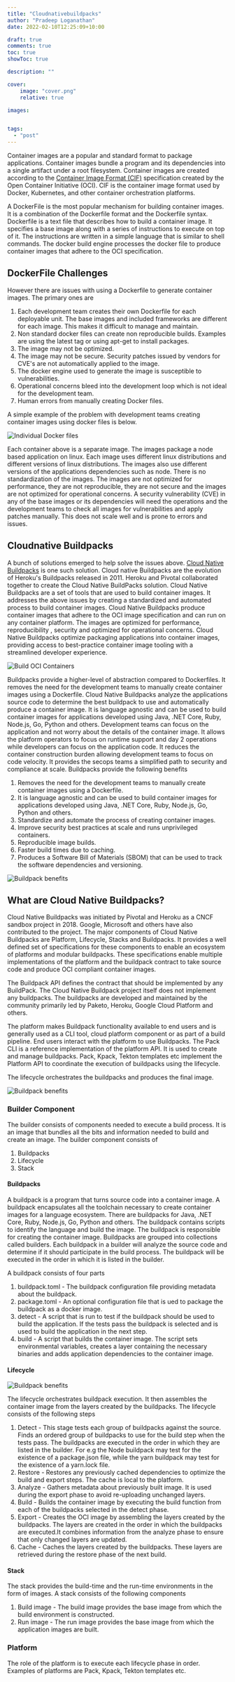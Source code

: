 ```yaml
---
title: "Cloudnativebuildpacks"
author: "Pradeep Loganathan"
date: 2022-02-10T12:25:09+10:00

draft: true
comments: true
toc: true
showToc: true

description: ""

cover:
    image: "cover.png"
    relative: true

images:


tags:
  - "post"
---
```


Container images are a popular and standard format to package applications. Container images bundle a program and its dependencies into a single artifact under a root filesystem. Container images are created according to the [Container Image Format (CIF)](https://github.com/opencontainers/image-spec/blob/main/spec.md) specification created by the Open Container Initiative (OCI). CIF is the container image format used by Docker, Kubernetes, and other container orchestration platforms.

A DockerFile is the most popular mechanism for building container images. It is a combination of the Dockerfile format and the Dockerfile syntax. Dockerfile is a text file that describes how to build a container image. It specifies a base image along with a series of instructions to execute on top of it. The instructions are written in a simple language that is similar to shell commands. The docker build engine processes  the docker file to produce container images that adhere to the OCI specification.

## DockerFile Challenges
However there are issues with using a Dockerfile to generate container images. The primary ones are

1. Each development team creates their own Dockerfile for each deployable unit. The base images and included frameworks are different for each image. This makes it difficult to manage and maintain.
2. Non standard docker files can create non reproducible builds. Examples are using the latest tag or using apt-get to install packages.
3. The image may not be optimized.
4. The image may not be secure. Security patches issued by vendors for CVE's are not automatically applied to the image.
5. The docker engine used to generate the image is susceptible to vulnerabilities.
6. Operational concerns bleed into the development loop which is not ideal for the development team.
7. Human errors from manually creating Docker files.

A simple example of the problem with development teams creating container images using docker files is below.

![Individual Docker files](images/Independent-docker-files.png)

Each container above is a separate image. The images package a node based application on linux. Each image uses different linux distributions and different versions of linux distributions. The images also use different versions of the applications dependencies such as node. There is no standardization of the images. The images are not optimized for performance, they are not reproducible, they are not secure and the images are not optimized for operational concerns. A security vulnerability (CVE) in any of the base images or its dependencies will need the operations and the development teams to check all images for vulnerabilities and apply patches manually. This does not scale well and is prone to errors and issues.

## Cloudnative Buildpacks

A bunch of solutions emerged to help solve the issues above. [Cloud Native Buildpacks](https://buildpacks.io/) is one such solution.  Cloud native Buildpacks are the evolution of Heroku's Buildpacks released in 2011. Heroku and Pivotal collaborated together to create the Cloud Native BuildPacks solution. Cloud Native Buildpacks are a set of tools that are used to build container images. It addresses the above issues by creating a standardized and automated process to build container images. Cloud Native Buildpacks produce container images that adhere to the OCI image specification and can run on any container platform. The images are optimized for performance, reproducibility , security and optimized for operational concerns. Cloud Native Buildpacks optimize packaging applications into container images, providing access to best-practice container image tooling with a streamlined developer experience.

![Build OCI Containers](images/Cloud-native-buildpack.png)

Buildpacks provide a higher-level of abstraction compared to Dockerfiles. It removes the need for the development teams to manually create container images using a Dockerfile. Cloud Native Buildpacks analyze the applications source code to determine the best buildpack to use and automatically produce a container image. It is language agnostic and can be used to build container images for applications developed using Java, .NET Core, Ruby, Node.js, Go, Python and others. Development teams can focus on the application and not worry about the details of the container image. It allows the platform operators to focus on runtime support and day 2 operations while developers can focus on the application code. It reduces the container construction burden allowing development teams to focus on code velocity. It provides the secops teams a simplified path to security and compliance at scale. Buildpacks provide the following benefits

1. Removes the need for the development teams to manually create container images using a Dockerfile.
2. It is language agnostic and can be used to build container images for applications developed using Java, .NET Core, Ruby, Node.js, Go, Python and others.
3. Standardize and automate the process of creating container images.
4. Improve security best practices at scale and runs unprivileged containers.
5. Reproducible image builds.
6. Faster build times due to caching.
7. Produces a Software Bill of Materials (SBOM) that can be used to track the software dependencies and versioning.

![Buildpack benefits](images/Buildpack-Benefits.png)

## What are Cloud Native Buildpacks?

Cloud Native Buildpacks was initiated by Pivotal and Heroku as a CNCF sandbox project in 2018. Google, Microsoft and others have also contributed to the project. The major components of Cloud Native Buildpacks are Platform, Lifecycle, Stacks and Buildpacks. It provides a well defined set of specifications for these components to enable an ecosystem of platforms and modular buildpacks. These specifications enable multiple implementations of the platform and the buildpack contract to take source code and produce OCI compliant container images.

The Buildpack API defines the contract that should be implemented by any BuildPack. The Cloud Native Buildpack project itself does not implement any buildpacks. The buildpacks are developed and maintained by the community primarily led by Paketo, Heroku, Google Cloud Platform and others.

The platform makes Buildpack functionality available to end users and is generally used as a CLI tool, cloud platform component or as part of a build pipeline. End users interact with the platform to use Buildpacks. The Pack CLI is a reference implementation of the platform API. It is used to create and manage buildpacks.  Pack, Kpack, Tekton templates etc implement the Platform API to coordinate the execution of buildpacks using the lifecycle.

The lifecycle orchestrates the buildpacks and produces the final image.

![Buildpack benefits](images/CNB-Specification.png)

### Builder Component

The builder consists of components needed to execute a build process. It is an image that bundles all the bits and information needed to build and create an image. The builder component consists of

1. Buildpacks
2. Lifecycle
3. Stack 

#### Buildpacks

A buildpack is a program that turns source code into a container image. A buildpack encapsulates all the toolchain necessary to create container images for a language ecosystem. There are buildpacks for Java, .NET Core, Ruby, Node.js, Go, Python and others. The buildpack contains scripts to identify the language and build the image. The buildpack is responsible for creating the container image. Buildpacks are grouped into collections called builders. Each buildpack in a builder will analyze the source code and determine if it should participate in the build process. The buildpack will be executed in the order in which it is listed in the builder.

A buildpack consists of four parts

1. buildpack.toml - The buildpack configuration file providing metadata about the buildpack.
2. package.toml - An optional configuration file that is ued to package the buildpack as a docker image.
3. detect - A script that is run to test if the buildpack should be used to build the application. If the tests pass the buildpack is selected and is used to build the application in the next step.
4. build - A script that builds the container image. The script sets environmental variables, creates a layer containing the necessary binaries and adds application dependencies to the container image.

#### Lifecycle

![Buildpack benefits](images/CNB-Lifecycle.png)

The lifecycle orchestrates buildpack execution. It then assembles the container image from the layers created by the buildpacks. The lifecycle consists of the following steps

1. Detect - This stage tests each group of buildpacks against the source. Finds an ordered group of buildpacks to use for the build step when the tests pass. The buildpacks are executed in the order in which they are listed in the builder. For e.g the Node buildpack may test for the existence of a package.json file, while the yarn buildpack may test for the existence of a yarn.lock file.
2. Restore - Restores any previously cached dependencies to optimize the build and export steps. The cache is local to the platform.
3. Analyze - Gathers metadata about previously built image. It is used during the export phase to avoid re-uploading unchanged layers.
4. Build - Builds the container image by executing the build function from each of the buildpacks selected in the detect phase.
5. Export - Creates the OCI image by assembling the layers created by the buildpacks. The layers are created in the order in which the buildpacks are executed.It combines information from the analyze phase to ensure that only changed layers are updated.
6. Cache - Caches the layers created by the buildpacks. These layers are retrieved during the restore phase of the next build.

#### Stack

The stack provides the build-time and the run-time environments in the form of images. A stack consists of the following components

1. Build image - The build image provides the base image from which the build environment is constructed.
2. Run image - The run image provides the base image from which the application images are built.

### Platform

The role of the platform is to execute each lifecycle phase in order. Examples of platforms are Pack, Kpack, Tekton templates etc.